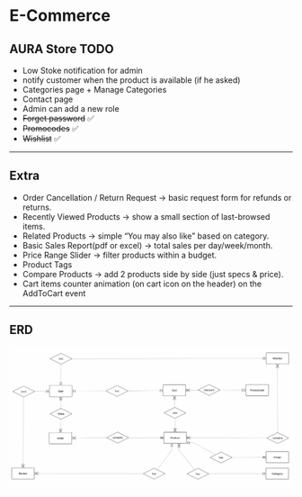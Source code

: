 # E-Commerce

## AURA Store TODO
- Low Stoke notification for admin
- notify customer when the product is available (if he asked)
- Categories page + Manage Categories
- Contact page
- Admin can add a new role
- ~~Forget password~~ ✅
- ~~Promocodes~~ ✅
- ~~Wishlist~~ ✅
---
## Extra
- Order Cancellation / Return Request → basic request form for refunds or returns.
- Recently Viewed Products → show a small section of last-browsed items.
- Related Products → simple “You may also like” based on category.
- Basic Sales Report(pdf or excel) → total sales per day/week/month.
- Price Range Slider → filter products within a budget.
- Product Tags
- Compare Products → add 2 products side by side (just specs & price).
- Cart items counter animation (on cart icon on the header) on the AddToCart event
---
##  ERD
![ERD](erd.png)
